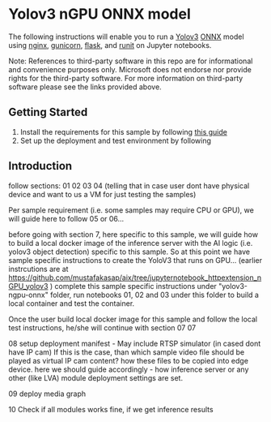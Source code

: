# Yolov3 nGPU ONNX model

The following instructions will enable you to run a [Yolov3](http://pjreddie.com/darknet/yolo/) [ONNX](http://onnx.ai/) model using [nginx](https://www.nginx.com/), [gunicorn](https://gunicorn.org/), [flask](https://github.com/pallets/flask), and [runit](http://smarden.org/runit/) on Jupyter notebooks.

Note: References to third-party software in this repo are for informational and convenience purposes only. Microsoft does not endorse nor provide rights for the third-party software. For more information on third-party software please see the links provided above.

## Getting Started
1. Install the requirements for this sample by following [this guide](https://github.com/mustafakasap/live-video-analytics/blob/master/utilities/video-analysis/jupyter/01_requirements.md)
2. Set up the deployment and test environment by following 


## Introduction


follow sections:
01
02
03
04 (telling that in case user dont have physical device and want to us a VM for just testing the samples)

Per sample requirement (i.e. some samples may require CPU or GPU), we will guide here to follow 05 or 06...

before going with section 7, here specific to this sample, we will guide how to build a local docker image of the inference server with the AI logic (i.e. yolov3 object detection) specific to this sample. So at this point we have sample specific instructions to create the YoloV3 that runs on GPU... (earlier instrcutions are at https://github.com/mustafakasap/aix/tree/jupyternotebook_httpextension_nGPU_yolov3 )
complete this sample specific instructions under "yolov3-ngpu-onnx" folder, run notebooks 01, 02 and 03 under this folder to build a local container and test the container.


Once the user build local docker image for this sample and follow the local test instructions, he/she will continue with section 07
07

08 setup deployment manifest 
    - May include RTSP simulator (in cased dont have IP cam) If this is the case, than which sample video file should be played as virtual IP cam content? how these files to be copied into edge device. here we should guide accordingly
    - how inference server or any other (like LVA) module deployment settings are set.

09 deploy media graph

10 Check if all modules works fine, if we get inference results